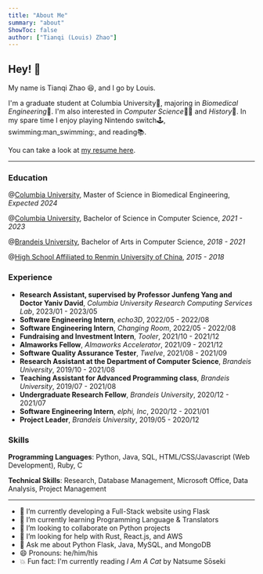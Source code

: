 ```yaml
---
title: "About Me" 
summary: "about"
ShowToc: false
author: ["Tianqi (Louis) Zhao"]
---
```


## Hey! :wave:

My name is Tianqi Zhao :laughing:, and I go by Louis.

I'm a graduate student at Columbia University:lion:, majoring in *Biomedical Engineering*:test_tube:. I'm also interested in *Computer Science*:man_technologist: and *History*:blue_book:. In my spare time I enjoy playing Nintendo switch:joystick:, swimming:man_swimming:, and reading:books:.

You can take a look at [my resume here](../resume.pdf).

---

### Education

@[Columbia University](https://www.columbia.edu), Master of Science in Biomedical Engineering, *Expected 2024*

@[Columbia University](https://www.columbia.edu), Bachelor of Science in Computer Science, *2021 - 2023*

@[Brandeis University](https://www.brandeis.edu), Bachelor of Arts in Computer Science, *2018 - 2021*

@[High School Affiliated to Renmin University of China](https://en.wikipedia.org/wiki/High_School_Affiliated_to_Renmin_University_of_China), *2015 - 2018*

### Experience

- **Research Assistant, supervised by Professor Junfeng Yang and Doctor Yaniv David**, *Columbia University Research Computing Services Lab*, 2023/01 - 2023/05
- **Software Engineering Intern**, *echo3D*, 2022/05 - 2022/08
- **Software Engineering Intern**, *Changing Room*, 2022/05 - 2022/08
- **Fundraising and Investment Intern**, *Tooler*, 2021/10 - 2021/12
- **Almaworks Fellow**, *Almaworks Accelerator*, 2021/09 - 2021/12
- **Software Quality Assurance Tester**, *Twelve*, 2021/08 - 2021/09
- **Research Assistant at the Department of Computer Science**, *Brandeis University*, 2019/10 - 2021/08
- **Teaching Assistant for Advanced Programming class**, *Brandeis University*, 2019/07 - 2021/08
- **Undergraduate Research Fellow**, *Brandeis University*, 2020/12 - 2021/07
- **Software Engineering Intern**, *elphi, Inc*, 2020/12 - 2021/01
- **Project Leader**, *Brandeis University*, 2019/05 - 2020/12

### Skills

**Programming Languages**: Python, Java, SQL, HTML/CSS/Javascript (Web Development), Ruby, C

**Technical Skills**: Research, Database Management, Microsoft Office, Data Analysis, Project Management

---

- 🔭 I’m currently developing a Full-Stack website using Flask
- 🌱 I’m currently learning Programming Language & Translators
- 👯 I’m looking to collaborate on Python projects
- 🤔 I’m looking for help with Rust, React.js, and AWS
- 💬 Ask me about Python Flask, Java, MySQL, and MongoDB 
- 😄 Pronouns: he/him/his
- 💥 Fun fact: I'm currently reading *I Am A Cat* by Natsume Sōseki
